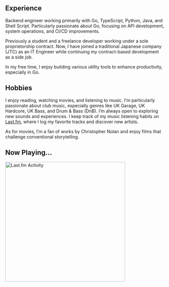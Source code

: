 ## Experience  
Backend engineer working primarily with Go, TypeScript, Python, Java, and Shell Script.
Particularly passionate about Go, focusing on API development, system operations, and CI/CD improvements.  

Previously a student and a freelance developer working under a sole proprietorship contract.
Now, I have joined a traditional Japanese company (JTC) as an IT Engineer while continuing my contract-based development as a side job.  

In my free time, I enjoy building various utility tools to enhance productivity, especially in Go.



## Hobbies
I enjoy reading, watching movies, and listening to music. I’m particularly passionate about club music, especially genres like UK Garage, UK Hardcore, UK Bass, and Drum & Bass (DnB). I’m always open to exploring new sounds and experiences. I keep track of my music listening habits on [Last.fm](https://www.last.fm/ja/user/shiyui), where I log my favorite tracks and discover new artists.

As for movies, I’m a fan of works by Christopher Nolan and enjoy films that challenge conventional storytelling.

## Now Playing...

 <a href="https://last.fm/user/shiyui" target="_blank"><img src="https://toru.kio.dev/api/v1/shiyui?theme=nord&border_radius=5" alt="Last.fm Activity" width="380px" /></a>
